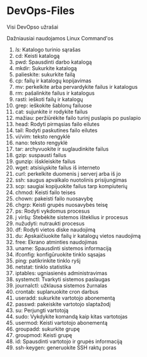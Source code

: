 # DevOps-Files
Visi DevOpso užrašai

Dažniausiai naudojamos Linux Command'os

1. _ls:_ Katalogo turinio sąrašas
2. cd: Keisti katalogą
3. pwd: Spausdinti darbo katalogą
4. mkdir: Sukurkite katalogą
5. palieskite: sukurkite failą
6. cp: failų ir katalogų kopijavimas
7. mv: perkelkite arba pervardykite failus ir katalogus
8. rm: pašalinkite failus ir katalogus
9. rasti: ieškoti failų ir katalogų
10. grep: ieškokite šablonų failuose
11. cat: sujunkite ir rodykite failus
12. mažiau: peržiūrėkite failo turinį puslapis po puslapio
13. head: Rodyti pirmąsias failo eilutes
14. tail: Rodyti paskutines failo eilutes
15. vi/vim: teksto rengyklė
16. nano: teksto rengyklė
17. tar: archyvuokite ir suglaudinkite failus
18. gzip: suspausti failus
19. gunzip: išskleiskite failus
20. wget: atsisiųskite failus iš interneto
21. curl: perkelkite duomenis į serverį arba iš jo
22. ssh: saugus apvalkalo nuotolinis prisijungimas
23. scp: saugiai kopijuokite failus tarp kompiuterių
24. chmod: Keisti failo teises
25. chown: pakeisti failo nuosavybę
26. chgrp: Keisti grupės nuosavybės teisę
27. ps: Rodyti vykdomus procesus
28. į viršų: Stebėkite sistemos išteklius ir procesus
29. nužudyti: nutraukti procesus
30. df: Rodyti vietos diske naudojimą
31. du: Apskaičiuokite failų ir katalogų vietos naudojimą
32. free: Ekrano atminties naudojimas
33. uname: Spausdinti sistemos informaciją
34. ifconfig: konfigūruokite tinklo sąsajas
35. ping: patikrinkite tinklo ryšį
36. netstat: tinklo statistika
37. iptables: ugniasienės administravimas
38. systemctl: Tvarkyti sistemos paslaugas
39. journalctl: užklausa sistemos žurnalas
40. crontab: suplanuokite cron darbus
41. useradd: sukurkite vartotojo abonementą
42. passwd: pakeiskite vartotojo slaptažodį
43. su: Perjungti vartotoją
44. sudo: Vykdykite komandą kaip kitas vartotojas
45. usermod: Keisti vartotojo abonementą
46. ​​groupadd: sukurkite grupę
47. groupmod: Keisti grupę
48. id: Spausdinti vartotojo ir grupės informaciją
49. ssh-keygen: generuokite SSH raktų poras
